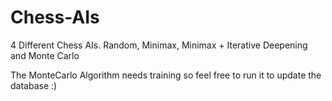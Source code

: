 # Chess-AIs
4 Different Chess AIs. Random, Minimax, Minimax + Iterative Deepening and Monte Carlo


The MonteCarlo Algorithm needs training so feel free to run it to update the database :)
